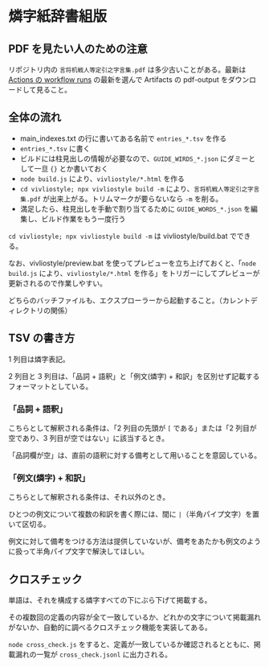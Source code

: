 # 燐字紙辞書組版

## PDF を見たい人のための注意

リポジトリ内の `言将机戦人等定引之字言集.pdf` は多少古いことがある。最新は [Actions の workflow runs](https://github.com/sozysozbot/linzklar_paper_dictionary/actions) の最新を選んで Artifacts の pdf-output をダウンロードして見ること。

## 全体の流れ

- main_indexes.txt の行に書いてある名前で `entries_*.tsv` を作る
- `entries_*.tsv` に書く
- ビルドには柱見出しの情報が必要なので、`GUIDE_WIRDS_*.json` にダミーとして一旦 `{}` とか書いておく
- `node build.js` により、`vivliostyle/*.html` を作る
- `cd vivliostyle; npx vivliostyle build -m` により、`言将机戦人等定引之字言集.pdf` が出来上がる。トリムマークが要らないなら `-m` を削る。
- 満足したら、柱見出しを手動で割り当てるために `GUIDE_WORDS_*.json` を編集し、ビルド作業をもう一度行う

`cd vivliostyle; npx vivliostyle build -m` は vivliostyle/build.bat でできる。

なお、vivliostyle/preview.bat を使ってプレビューを立ち上げておくと、「`node build.js` により、`vivliostyle/*.html` を作る」をトリガーにしてプレビューが更新されるので作業しやすい。

どちらのバッチファイルも、エクスプローラーから起動すること。（カレントディレクトリの関係）

## TSV の書き方

1 列目は燐字表記。

2 列目と 3 列目は、「品詞 + 語釈」と「例文(燐字) + 和訳」を区別せず記載するフォーマットとしている。

### 「品詞 + 語釈」

こちらとして解釈される条件は、「2 列目の先頭が `[` である」または「2 列目が空であり、3 列目が空ではない」に該当するとき。

「品詞欄が空」は、直前の語釈に対する備考として用いることを意図している。

### 「例文(燐字) + 和訳」

こちらとして解釈される条件は、それ以外のとき。

ひとつの例文について複数の和訳を書く際には、間に `|`（半角パイプ文字）を置いて区切る。

例文に対して備考をつける方法は提供していないが、備考をあたかも例文のように扱って半角パイプ文字で解決してほしい。

## クロスチェック

単語は、それを構成する燐字すべての下にぶら下げて掲載する。

その複数回の定義の内容が全て一致しているか、どれかの文字について掲載漏れがないか、自動的に調べるクロスチェック機能を実装してある。

`node cross_check.js` をすると、定義が一致しているか確認されるとともに、掲載漏れの一覧が `cross_check.jsonl` に出力される。

